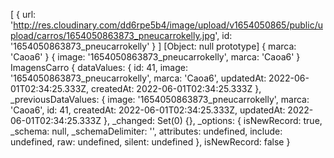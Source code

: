 [
  {
    url: 'http://res.cloudinary.com/dd6rpe5b4/image/upload/v1654050865/public/upload/carros/1654050863873_pneucarrokelly.jpg',
    id: '1654050863873_pneucarrokelly'
  }
]
[Object: null prototype] { marca: 'Caoa6' }
{ image: '1654050863873_pneucarrokelly', marca: 'Caoa6' }
ImagensCarro {
  dataValues: {
    id: 41,
    image: '1654050863873_pneucarrokelly',
    marca: 'Caoa6',
    updatedAt: 2022-06-01T02:34:25.333Z,
    createdAt: 2022-06-01T02:34:25.333Z
  },
  _previousDataValues: {
    image: '1654050863873_pneucarrokelly',
    marca: 'Caoa6',
    id: 41,
    createdAt: 2022-06-01T02:34:25.333Z,
    updatedAt: 2022-06-01T02:34:25.333Z
  },
  _changed: Set(0) {},
  _options: {
    isNewRecord: true,
    _schema: null,
    _schemaDelimiter: '',
    attributes: undefined,
    include: undefined,
    raw: undefined,
    silent: undefined
  },
  isNewRecord: false
}